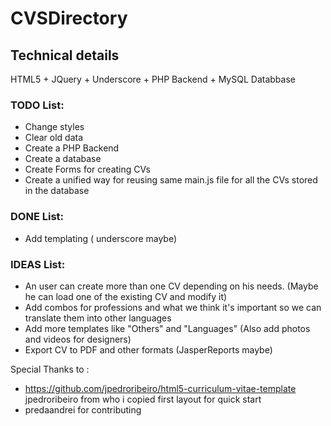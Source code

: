 # CVSDirectory

## Technical details
HTML5 + JQuery + Underscore + PHP Backend + MySQL Databbase



### TODO List:
 - Change styles
 - Clear old data
 - Create a PHP Backend
 - Create a database
 - Create Forms for creating CVs
 - Create a unified way for reusing same main.js file for all the CVs stored in the database
 
### DONE List:
 - Add templating ( underscore maybe)

### IDEAS List:
 - An user can create more than one CV depending on his needs. (Maybe he can load one of the existing CV and modify it)
 - Add combos for professions and what we think it's important so we can translate them into other languages
 - Add more templates like "Others" and "Languages" (Also add photos and videos for designers)
 - Export CV to PDF and other formats (JasperReports maybe)
 

Special Thanks to : 
 - https://github.com/jpedroribeiro/html5-curriculum-vitae-template jpedroribeiro from who i copied first layout for quick start
 - predaandrei for contributing 
